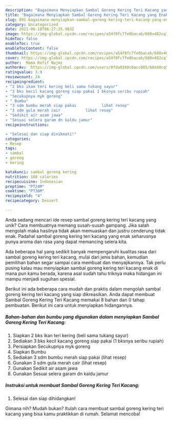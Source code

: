 ```yaml
---
description: "Bagaimana Menyiapkan Sambal Goreng Kering Teri Kacang yang Enak"
title: "Bagaimana Menyiapkan Sambal Goreng Kering Teri Kacang yang Enak"
slug: 891-bagaimana-menyiapkan-sambal-goreng-kering-teri-kacang-yang-enak
category: Uncategorized
date: 2021-06-18T06:27:25.983Z
image: https://img-global.cpcdn.com/recipes/a54f0fc7fe0bacab/680x482cq70/sambal-goreng-kering-teri-kacang-foto-resep-utama.jpg
hideToc: false
enableToc: true
enableTocContent: false
thumbnail: https://img-global.cpcdn.com/recipes/a54f0fc7fe0bacab/680x482cq70/sambal-goreng-kering-teri-kacang-foto-resep-utama.jpg
cover: https://img-global.cpcdn.com/recipes/a54f0fc7fe0bacab/680x482cq70/sambal-goreng-kering-teri-kacang-foto-resep-utama.jpg
author:  Mama Rofif Najmi
authorAv:  https://img-global.cpcdn.com/users/0fda0160c8acc805/60x60cq50/avatar.jpg
ratingvalue: 3.9
reviewcount: 24
recipeingredient:
- "2 bks ikan teri kering beli sama tukang sayur"
- "3 bks kecil kacang goreng siap pakai 1 bksnya seribu rupiah"
- "Secukupnya myk goreng"
- " Bumbu"
- "3 sdm bumbu merah siap pakai           lihat resep"
- "3 sdm gula merah cair           lihat resep"
- "Sedikit air asam jawa"
- "Sesuai selera garam dn kaldu jamur"
recipeinstructions:

- "Selesai dan siap dinikmati!"
categories:
- Resep
tags:
- sambal
- goreng
- kering

katakunci: sambal goreng kering 
nutrition: 168 calories
recipecuisine: Indonesian
preptime: "PT24M"
cooktime: "PT36M"
recipeyield: "4"
recipecategory: Dessert

---
```



Anda sedang mencari ide resep sambal goreng kering teri kacang yang unik? Cara membuatnya memang susah-susah gampang. Jika salah mengolah maka hasilnya tidak akan memuaskan dan justru cenderung tidak enak. Padahal sambal goreng kering teri kacang yang enak seharusnya punya aroma dan rasa yang dapat memancing selera kita.




Ada beberapa hal yang sedikit banyak mempengaruhi kualitas rasa dari sambal goreng kering teri kacang, mulai dari jenis bahan, kemudian pemilihan bahan segar sampai cara membuat dan menyajikannya. Tak perlu pusing kalau mau menyiapkan sambal goreng kering teri kacang enak di mana pun kamu berada, karena asal sudah tahu triknya maka hidangan ini mampu menjadi suguhan spesial.


Berikut ini ada beberapa cara mudah dan praktis dalam mengolah sambal goreng kering teri kacang yang siap dikreasikan. Anda dapat membuat Sambal Goreng Kering Teri Kacang memakai 8 bahan dan 0 tahap pembuatan. Berikut ini cara untuk menyiapkan hidangannya.

<!--inarticleads1-->

##### Bahan-bahan dan bumbu yang digunakan dalam menyiapkan Sambal Goreng Kering Teri Kacang:

1. Siapkan 2 bks ikan teri kering (beli sama tukang sayur)
1. Sediakan 3 bks kecil kacang goreng siap pakai (1 bksnya seribu rupiah)
1. Persiapkan Secukupnya myk goreng
1. Siapkan  Bumbu
1. Sediakan 3 sdm bumbu merah siap pakai           (lihat resep)
1. Gunakan 3 sdm gula merah cair           (lihat resep)
1. Gunakan Sedikit air asam jawa
1. Gunakan Sesuai selera garam dn kaldu jamur




<!--inarticleads2-->

##### Instruksi untuk membuat Sambal Goreng Kering Teri Kacang:


1. Selesai dan siap dihidangkan!



Gimana nih? Mudah bukan? Itulah cara membuat sambal goreng kering teri kacang yang bisa kamu praktikkan di rumah. Selamat mencoba!
